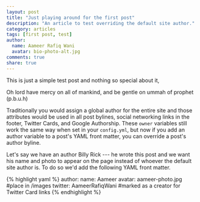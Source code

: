 ```yaml
---
layout: post
title: "Just playing around for the first post"
description: "An article to test overriding the default site author."
category: articles
tags: [first post, test]
author:
  name: Aameer Rafiq Wani
  avatar: bio-photo-alt.jpg
comments: true
share: true
---
```


This is just a simple test post and nothing so special about it,

Oh lord have mercy on all of mankind, and be gentle on ummah of prophet (p.b.u.h)

Traditionally you would assign a global author for the entire site and those attributes would be used in all post bylines, social networking links in the footer, Twitter Cards, and Google Authorship. These `owner` variables still work the same way when set in your `config.yml`, but now if you add an author variable to a post's YAML front matter, you can override a post's author byline.

Let's say we have an author Billy Rick --- he wrote this post and we want his name and photo to appear on the page instead of whoever the default site author is. To do so we'd add the following YAML front matter.

{% highlight yaml %}
author:
  name: Aameer
  avatar: aameer-photo.jpg    #place in /images
  twitter: AameerRafiqWani         #marked as a creator for Twitter Card links
{% endhighlight %}
